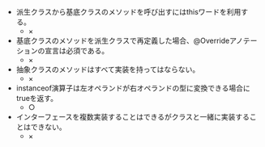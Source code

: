 - 派生クラスから基底クラスのメソッドを呼び出すにはthisワードを利用する。
  - ×
- 基底クラスのメソッドを派生クラスで再定義した場合、@Overrideアノテーションの宣言は必須である。
  - × 
- 抽象クラスのメソッドはすべて実装を持ってはならない。
  - ×
- instanceof演算子は左オペランドが右オペランドの型に変換できる場合にtrueを返す。
  - ○
- インターフェースを複数実装することはできるがクラスと一緒に実装することはできない。
  - ×